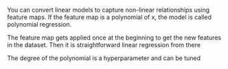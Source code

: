You can convert linear models to capture non-linear relationships using feature maps. 
If the feature map is a polynomial of x, the model is called polynomial regression.

The feature map gets applied once at the beginning to get the new features in the dataset. Then it is straightforward linear regression from there

The degree of the polynomial is a hyperparameter and can be tuned